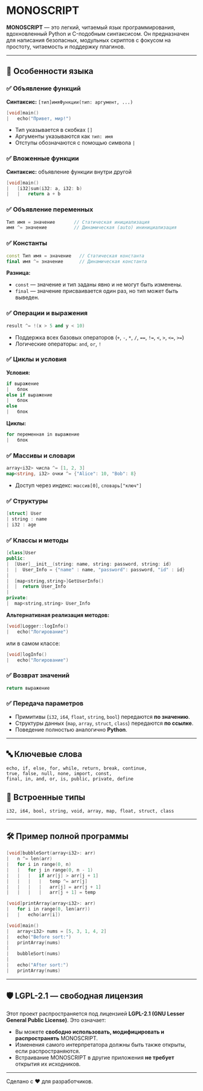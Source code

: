 # MONOSCRIPT

**MONOSCRIPT** — это легкий, читаемый язык программирования, вдохновленный Python и C-подобным синтаксисом. Он предназначен для написания безопасных, модульных скриптов с фокусом на простоту, читаемость и поддержку плагинов. 

---

## 🧠 Особенности языка

### ✅ Объявление функций
**Синтаксис:** `[тип]имяФункции(тип: аргумент, ...)`
```cpp
[void]main()
|   echo("Привет, мир!")
```
- Тип указывается в скобках `[]`
- Аргументы указываются как `тип: имя`
- Отступы обозначаются с помощью символа `|`

### ✅ Вложенные функции
**Синтаксис:** объявление функции внутри другой
```cpp
[void]main()
|   [i32]sum(i32: a, i32: b)
|   |   return a + b
```

### ✅ Объявление переменных
```cpp
Тип имя = значение       // Статическая инициализация
имя ^= значение          // Динамическая (auto) ининициализация
```

### ✅ Константы
```cpp
const Тип имя = значение   // Статическая константа
final имя ^= значение      // Динамическая константа
```

**Разница:**
- `const` — значение и тип заданы явно и не могут быть изменены.
- `final` — значение присваивается один раз, но тип может быть выведен.

### ✅ Операции и выражения
```cpp
result ^= !(x > 5 and y < 10)
```
- Поддержка всех базовых операторов (`+`, `-`, `*`, `/`, `==`, `!=`, `<`, `>`, `<=`, `>=`)
- Логические операторы: `and`, `or`, `!`

### ✅ Циклы и условия
**Условия:**
```cpp
if выражение
|   блок
else if выражение
|   блок
else
|   блок
```

**Циклы:**
```cpp
for переменная in выражение
|   блок
```

### ✅ Массивы и словари
```go
array<i32> числа ^= [1, 2, 3]
map<string, i32> очки ^= {"Alice": 10, "Bob": 8}
```
- Доступ через индекс: `массив[0]`, `словарь["ключ"]`

### ✅ Структуры
```cpp
[struct] User
| string : name
| i32 : age
```

### ✅ Классы и методы
```cpp
[class]User
public:
|  [User]__init__(string: name, string: password, string: id)
|  |  User_Info = {"name" : name, "password": password, "id" : id} 
|
|  [map<string,string>]GetUserInfo()
|  |  return User_Info   
|
private:
|  map<string,string> User_Info
```

**Альтернативная реализация методов:**
```cpp
[void]Logger::logInfo()
|   echo("Логирование")
```
или в самом классе:
```cpp
[void]logInfo()
|   echo("Логирование")
```

### ✅ Возврат значений
```cpp
return выражение
```

### ✅ Передача параметров
- Примитивы (`i32`, `i64`, `float`, `string`, `bool`) передаются **по значению**.
- Структуры данных (`map`, `array`, `struct`, `class`) передаются **по ссылке**.
- Поведение полностью аналогично **Python**.

---

## 🔤 Ключевые слова
```
echo, if, else, for, while, return, break, continue,
true, false, null, none, import, const, 
final, in, and, or, is, public, private, define
```

## 🔢 Встроенные типы
```
i32, i64, bool, string, void, array, map, float, struct, class
```

---

## 🛠 Пример полной программы
```cpp
[void]bubbleSort(array<i32>: arr)
|   n ^= len(arr)
|   for i in range(0, n)
|   |   for j in range(0, n - 1)
|   |   |   if arr[j] > arr[j + 1]
|   |   |   |   temp ^= arr[j]
|   |   |   |   arr[j] = arr[j + 1]
|   |   |   |   arr[j + 1] = temp

[void]printArray(array<i32>: arr)
|   for i in range(0, len(arr))
|   |   echo(arr[i])

[void]main()
|   array<i32> nums = [5, 3, 1, 4, 2]
|   echo("Before sort:")
|   printArray(nums)
|
|   bubbleSort(nums)
|
|   echo("After sort:")
|   printArray(nums)
```

---

## 🛡️ LGPL-2.1 — свободная лицензия

Этот проект распространяется под лицензией **LGPL-2.1 (GNU Lesser General Public License)**. Это означает:

- Вы можете **свободно использовать, модифицировать и распространять** MONOSCRIPT.
- Изменения самого интерпретатора должны быть также открыты, если распространяются.
- Встраивание MONOSCRIPT в другие приложения **не требует** открытия их исходников.

---

Сделано с ❤️ для разработчиков.

